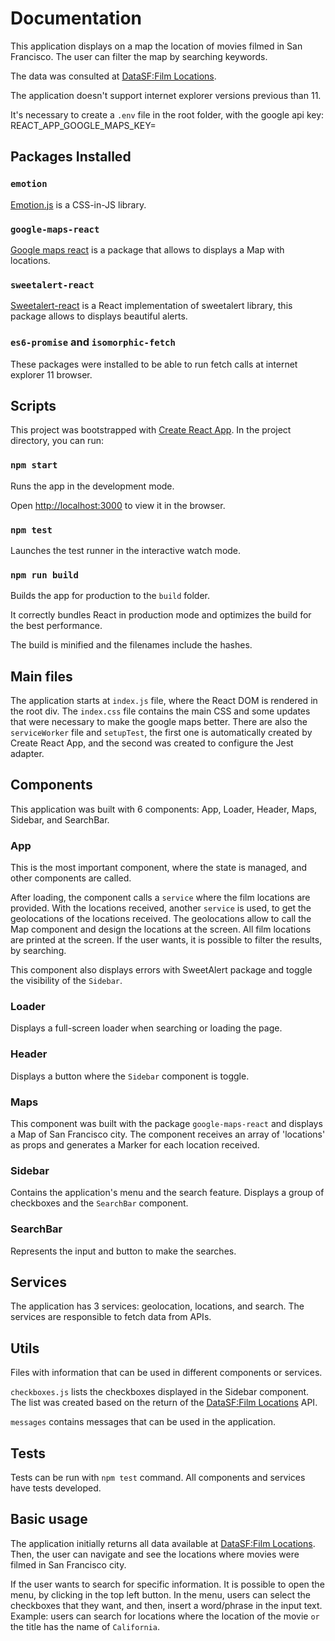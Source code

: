 # Documentation

This application displays on a map the location of movies filmed in San Francisco. The user can filter the map by searching keywords.

The data was consulted at [DataSF:Film Locations](https://data.sfgov.org/Culture-and-Recreation/Film-Locations-in-San-Francisco/yitu-d5am).

The application doesn't support internet explorer versions previous than 11.

It's necessary to create a `.env` file in the root folder, with the google api key:
REACT_APP_GOOGLE_MAPS_KEY=<YOUR-GOOGLE-API-KEY>

## Packages Installed

### `emotion`

[Emotion.js](https://github.com/emotion-js/emotion) is a CSS-in-JS library.

### `google-maps-react`

[Google maps react](https://github.com/fullstackreact/google-maps-react/blob/master/README.md) is a package that allows to displays a Map with locations.

### `sweetalert-react`

[Sweetalert-react](https://github.com/chentsulin/sweetalert-react) is a React implementation of sweetalert library, this package allows to displays beautiful alerts.

### `es6-promise` and `isomorphic-fetch`

These packages were installed to be able to run fetch calls at internet explorer 11 browser.

## Scripts

This project was bootstrapped with [Create React App](https://github.com/facebook/create-react-app). In the project directory, you can run:

### `npm start`

Runs the app in the development mode.

Open [http://localhost:3000](http://localhost:3000) to view it in the browser.

### `npm test`

Launches the test runner in the interactive watch mode.

### `npm run build`

Builds the app for production to the `build` folder.

It correctly bundles React in production mode and optimizes the build for the best performance.

The build is minified and the filenames include the hashes.

## Main files

The application starts at `index.js` file, where the React DOM is rendered in the root div. The `index.css` file contains the main CSS and some updates that were necessary to make the google maps better. There are also the `serviceWorker` file and `setupTest`, the first one is automatically created by Create React App, and the second was created to configure the Jest adapter.

## Components

This application was built with 6 components: App, Loader, Header, Maps, Sidebar, and SearchBar.

### App

This is the most important component, where the state is managed, and other components are called.

After loading, the component calls a `service` where the film locations are provided. With the locations received, another `service` is used, to get the geolocations of the locations received. The geolocations allow to call the Map component and design the locations at the screen. All film locations are printed at the screen. If the user wants, it is possible to filter the results, by searching.

This component also displays errors with SweetAlert package and toggle the visibility of the `Sidebar`.

### Loader

Displays a full-screen loader when searching or loading the page.

### Header

Displays a button where the `Sidebar` component is toggle.

### Maps

This component was built with the package `google-maps-react` and displays a Map of San Francisco city. The component receives an array of 'locations' as props and generates a Marker for each location received.

### Sidebar

Contains the application's menu and the search feature. Displays a group of checkboxes and the `SearchBar` component.

### SearchBar

Represents the input and button to make the searches.

## Services

The application has 3 services: geolocation, locations, and search. The services are responsible to fetch data from APIs.

## Utils

Files with information that can be used in different components or services.

`checkboxes.js` lists the checkboxes displayed in the Sidebar component. The list was created based on the return of the [DataSF:Film Locations](https://data.sfgov.org/Culture-and-Recreation/Film-Locations-in-San-Francisco/yitu-d5am) API.

`messages` contains messages that can be used in the application.

## Tests

Tests can be run with `npm test` command. All components and services have tests developed.

## Basic usage

The application initially returns all data available at [DataSF:Film Locations](https://data.sfgov.org/Culture-and-Recreation/Film-Locations-in-San-Francisco/yitu-d5am). Then, the user can navigate and see the locations where movies were filmed in San Francisco city.

If the user wants to search for specific information. It is possible to open the menu, by clicking in the top left button. In the menu, users can select the checkboxes that they want, and then, insert a word/phrase in the input text. Example: users can search for locations where the location of the movie `or` the title has the name of `California`.
